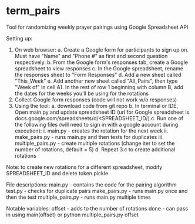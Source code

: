 # term_pairs

Tool for randomizing weekly prayer pairings using Google Spreadsheet API 

Setting up:
1. On web browser:
    a. Create a Google form for participants to sign up on. 
       Must have "Name" and "Phone #" as first and second question respectively.
    b. From the Google form's responses tab, create a Google spreadsheet to view responses
    c. In the Google spreadsheet, rename the responses sheet to "Form Responses"
    d. Add a new sheet called "This_Week"
    e. Add another new sheet called "All_Pairs", then type "Week of" in cell A1. 
       In the rest of row 1 beginning with column B, add the dates for the weeks you'll be using for the rotations
2. Collect Google form responses (code will not work w/o responses)
3. Using the tool:
    a. download code from git repo
    b. In terminal or IDE, Open main.py and update spreadsheet ID 
       (url for Google spreadsheet is docs.google.com/spreadsheets/d/<SPREADSHEET_ID/)
    c. Run one of the following files (will need to sign in with a google account during execution):
        i. main.py - creates the rotation for the next week
       ii. make_pairs.py - runs main.py and then tests for duplicates
      iii. multiple_pairs.py - create multiple rotations (change iter to set the number of rotations, default = 5)
    d. Repeat 3.c to create additional rotations 
   
Note: to create new rotations for a different spreadsheet, modify SPREADSHEET_ID and delete token.pickle


File descriptions:
main.py - contains the code for the pairing algorithm
test.py - checks for duplicate pairs
make_pairs.py - runs main.py once and then the test
multiple_pairs.py - runs main.py multiple times

Notable variables:
offset - adds to the number of rotations done
    - can pass in using main(offset) or python multiple_pairs.py offset
    
